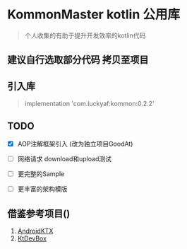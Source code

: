 # KommonMaster kotlin 公用库 

> 个人收集的有助于提升开发效率的kotlin代码

## 建议自行选取部分代码 拷贝至项目

## 引入库 
> implementation 'com.luckyaf:kommon:0.2.2'   

## TODO

- [x] AOP注解框架引入 (改为独立项目GoodAt)
- [ ] 网络请求 download和upload测试
- [ ] 更完整的Sample
- [ ] 更丰富的架构模版


## 借鉴参考项目()

1. [AndroidKTX](https://github.com/li-xiaojun/AndroidKTX)
2. [KtDevBox](https://github.com/CysionLiu/KtDevBox)